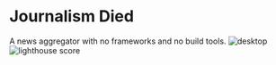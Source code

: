 # Journalism Died

A news aggregator with no frameworks and no build tools. 
<img src='https://i.ibb.co/YTG4mSn/Desktop.png' alt='desktop'/>
<img src='https://i.ibb.co/XSW4LQn/lighthouse-score.png' alt='lighthouse score'/>